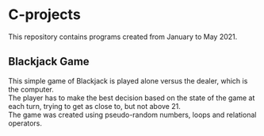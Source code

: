 # C-projects

This repository contains programs created from January to May 2021. 

## Blackjack Game

This simple game of Blackjack is played alone versus the dealer, which is the computer. \
The player has to make the best decision based on the state of the game at each turn, trying to get as close to, but not above 21. \
The game was created using pseudo-random numbers, loops and relational operators. 

## 
